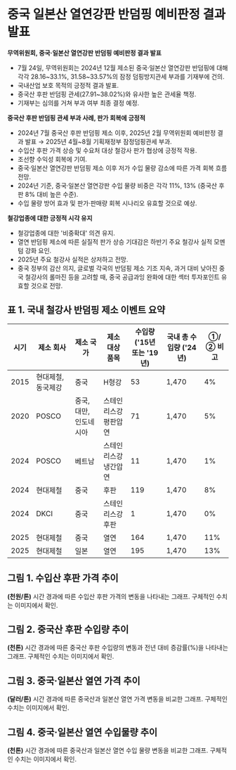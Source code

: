 # 중국 일본산 열연강판 반덤핑 예비판정 결과 발표

**무역위원회, 중국·일본산 열연강판 반덤핑 예비판정 결과 발표**

- 7월 24일, 무역위원회는 2024년 12월 제소된 중국·일본산 열연강판 반덤핑에 대해 각각 28.16~33.1%, 31.58~33.57%의 잠정 덤핑방지관세 부과를 기재부에 건의.
- 국내산업 보호 목적의 긍정적 결과 발표.
- 중국산 후판 반덤핑 관세(27.91~38.02%)와 유사한 높은 관세율 책정.
- 기재부는 심의를 거쳐 부과 여부 최종 결정 예정.


**중국산 후판 반덤핑 관세 부과 사례, 판가 회복에 긍정적**

- 2024년 7월 중국산 후판 반덤핑 제소 이후, 2025년 2월 무역위원회 예비판정 결과 발표 → 2025년 4월~8월 기획재정부 잠정덤핑관세 부과.
- 수입산 후판 가격 상승 및 수요처 대상 철강사 판가 협상에 긍정적 작용.
- 조선향 수익성 회복에 기여.
- 중국·일본산 열연강판 반덤핑 제소 이후 저가 수입 물량 감소에 따른 가격 회복 흐름 전망.
- 2024년 기준, 중국·일본산 열연강판 수입 물량 비중은 각각 11%, 13% (중국산 후판 8% 대비 높은 수준).
- 수입 물량 방어 효과 및 판가·판매량 회복 시나리오 유효할 것으로 예상.


**철강업종에 대한 긍정적 시각 유지**

- 철강업종에 대한 '비중확대' 의견 유지.
- 열연 반덤핑 제소에 따른 실질적 판가 상승 기대감은 하반기 주요 철강사 실적 모멘텀 강화 요인.
- 2025년 주요 철강사 실적은 상저하고 전망.
- 중국 정부의 감산 의지, 글로벌 각국의 반덤핑 제소 기조 지속, 과거 대비 낮아진 중국 철강사의 롤마진 등을 고려할 때, 중국 공급과잉 완화에 대한 섹터 투자포인트 유효할 것으로 전망.


## 표 1. 국내 철강사 반덤핑 제소 이벤트 요약

| 시기 | 제소 회사 | 제소 국가 | 제소 대상 품목 | 수입량('15년 또는 '19년) | 국내 총 수입량 ('24년) | ①/② 비고 |
|---|---|---|---|---|---|---|
| 2015 | 현대제철, 동국제강 | 중국 | H형강 | 53 | 1,470 | 4% | 연 58만톤 무관세, 초과 물량은 최대 32.72% (16년~) |
| 2020 | POSCO | 중국, 대만, 인도네시아 | 스테인리스강 평판압연 | 71 | 1,470 | 5% | 중국 본토 : 23.69~25.82% (21.09.15~), 인도네시아 : 25.82% (21.09.15~), 3.66~11.37% (24.12.19~25.07.18) |
| 2024 | POSCO | 베트남 | 스테인리스강 냉간압연 | 11 | 1,470 | 1% |  |
| 2024 | 현대제철 | 중국 | 후판 | 119 | 1,470 | 8% | 27.91~38.02% (25.04.24~25.08.23), 21.62% (25.06.26 최종판정 확정. 5년간 관세 부과 건의) |
| 2024 | DKCI | 중국 | 스테인리스강 후판 | 1 | 1,470 | 0% |  |
| 2025 | 현대제철 | 중국 | 열연 | 164 | 1,470 | 11% | 28.16%~33.1% 예비판정 결과 발표 |
| 2025 | 현대제철 | 일본 | 열연 | 195 | 1,470 | 13% | 31.58~33.57% 예비판정 결과 발표 |


## 그림 1. 수입산 후판 가격 추이

**(천원/톤)**  시간 경과에 따른 수입산 후판 가격의 변동을 나타내는 그래프.  구체적인 수치는 이미지에서 확인.

## 그림 2. 중국산 후판 수입량 추이

**(천톤)** 시간 경과에 따른 중국산 후판 수입량의 변동과 전년 대비 증감률(%)을 나타내는 그래프.  구체적인 수치는 이미지에서 확인.

## 그림 3. 중국·일본산 열연 가격 추이

**(달러/톤)** 시간 경과에 따른 중국산과 일본산 열연 가격 변동을 비교한 그래프. 구체적인 수치는 이미지에서 확인.

## 그림 4. 중국·일본산 열연 수입물량 추이

**(천톤)** 시간 경과에 따른 중국산과 일본산 열연 수입 물량 변동을 비교한 그래프. 구체적인 수치는 이미지에서 확인.

